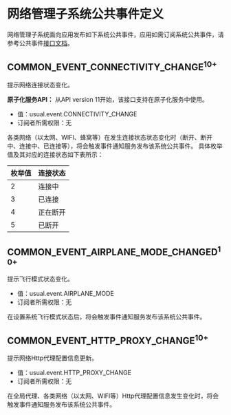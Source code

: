 # 网络管理子系统公共事件定义
网络管理子系统面向应用发布如下系统公共事件，应用如需订阅系统公共事件，请参考公共事件[接口文档](../js-apis-commonEventManager.md)。


## COMMON_EVENT_CONNECTIVITY_CHANGE<sup>10+<sup>

提示网络连接状态变化。

**原子化服务API：** 从API version 11开始，该接口支持在原子化服务中使用。

- 值：usual.event.CONNECTIVITY_CHANGE
- 订阅者所需权限：无

各类网络（以太网、WIFI、蜂窝等）在发生连接状态状态变化时（断开、断开中、连接中、已连接等），将会触发事件通知服务发布该系统公共事件。
具体枚举值及其对应的连接状态如下表所示：

| 枚举值  |  连接状态  |
| ------ | ---------- |
|    2   |   连接中   |
|    3   |   已连接   |
|    4   |   正在断开 |
|    5   |   已断开   |


## COMMON_EVENT_AIRPLANE_MODE_CHANGED<sup>10+<sup>

提示飞行模式状态变化。

- 值：usual.event.AIRPLANE_MODE
- 订阅者所需权限：无

在设置系统飞行模式状态后，将会触发事件通知服务发布该系统公共事件。

## COMMON_EVENT_HTTP_PROXY_CHANGE<sup>10+<sup>

提示网络Http代理配置信息更新。

- 值：usual.event.HTTP_PROXY_CHANGE
- 订阅者所需权限：无

在全局代理、各类网络（以太网、WIFI等）Http代理配置信息发生变化时，将会触发事件通知服务发布该系统公共事件。